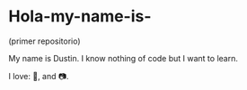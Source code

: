 Hola-my-name-is-
================

(primer repositorio)

My name is Dustin. I know nothing of code but I want to learn.

I love: :pizza:, and :camera:.
